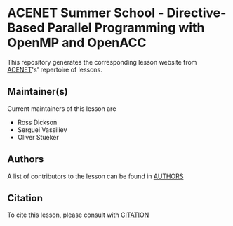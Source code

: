 # ACENET Summer School - Directive-Based Parallel Programming with OpenMP and OpenACC

This repository generates the corresponding lesson website from [ACENET](https://ace-net.ca/training)'s' repertoire of lessons. 

## Maintainer(s)

Current maintainers of this lesson are 

* Ross Dickson
* Serguei Vassiliev
* Oliver Stueker

## Authors

A list of contributors to the lesson can be found in [AUTHORS](AUTHORS)

## Citation

To cite this lesson, please consult with [CITATION](CITATION)
